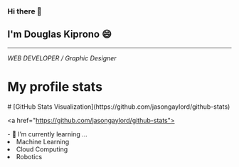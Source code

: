 ### Hi there 👋
## I'm Douglas Kiprono 😄
<hr/>
 <i> WEB DEVELOPER / Graphic Designer </i>
 </hr>
<h1> My profile stats </h1>
<p>
# [GitHub Stats Visualization](https://github.com/jasongaylord/github-stats) 
  
 <a href="https://github.com/jasongaylord/github-stats"> 
     
 [](https://github.com/douglasrono/github-stats/blob/master/generated/overview.svg) 
 [](https://github.com/douglasrono/github-stats/blob/master/generated/languages.svg) 
  
 </a>
</p>
- 🌱 I’m currently learning ...
<li> Machine Learning </li>
<li> Cloud Computing </li>
<li> Robotics </li>

